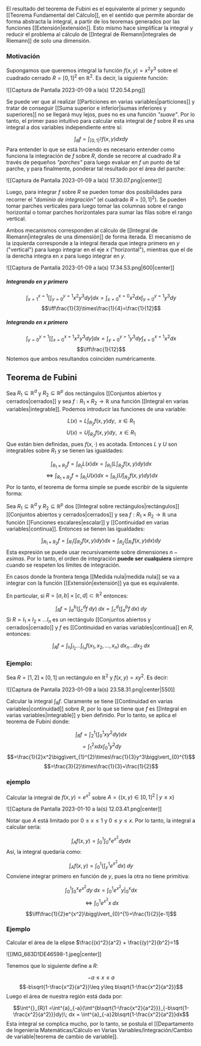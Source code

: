 
El resultado del teorema de Fubini es el equivalente al primer y segundo [[Teorema Fundamental del Cálculo]], en el sentido que permite abordar de forma abstracta la integral, a partir de los teoremas generados por las funciones [[Extensión|extensión]]. Esto mismo hace simplificar la integral y reducir el problema al cálculo de [[Integral de Riemann|integrales de Riemann]] de solo una dimensión. 

### Motivación 

Supongamos que queremos integral la función $f(x,y) = x^2y^3$ sobre el cuadrado cerrado $R=[0,1]^2$ en $\mathbb{R}^2$. Es decir, la siguiente función: 

![[Captura de Pantalla 2023-01-09 a la(s) 17.20.54.png]]

Se puede ver que al realizar [[Particiones en varias variables|particiones]] y tratar de conseguir [[Suma superior e inferior|sumas inferiores y superiores]] no se llegará muy lejos, pues no es una función *"suave"*.  Por lo tanto, el primer paso intuitivo para calcular esta integral de $f$ sobre $R$ es una integral a dos variables independiente entre sí: 

$$\int^{}_{R}f=\int^{}_{[0,1]^2}f(x,y)dxdy$$ 
Para entender lo que se está haciendo es necesario entender como funciona la integración de $f$ sobre $R$, donde se recorre al cuadrado $R$ a través de pequeños *"parches"* para luego evaluar en $f$ un punto de tal parche, y para finalmente, ponderar tal resultado por el área del parche: 

![[Captura de Pantalla 2023-01-09 a la(s) 17.30.07.png|center]]

Luego, para integrar $f$ sobre $R$ se pueden tomar dos posibilidades para recorrer el *"dominio de integración"* (el cuadrado $R=[0,1]^2$). Se pueden tomar parches verticales para luego tomar las columnas sobre el rango horizontal o tomar parches horizontales para sumar las filas sobre el rango vertical. 

Ambos mecanismos corresponden al cálculo de [[Integral de Riemann|integrales de una dimensión]] de forma iterada. El mecanismo de la izquierda  corresponde a la integral iterada que integra primero en $y$ ("vertical") para luego integrar en el eje $x$ ("horizontal"), mientras que el de la derecha integra en $x$ para luego integrar en $y$.

![[Captura de Pantalla 2023-01-09 a la(s) 17.34.53.png|600|center]]

##### Integrando en y primero 

$$\int^{x=1}_{x=1}[\int^{y=1}_{y=0}x^2y^3dy]dx = \int^{x=0}_{x=0}x^2dx\int^{y=1}_{y=0}y^3dy$$
$$\iff\frac{1}{3}\times\frac{1}{4}=\frac{1}{12}$$ 
##### Integrando en x primero 

$$\int^{y=1}_{y=0}[\int^{x=1}_{x=0}x^2y^3dy]dx = \int^{y=1}_{y=0}y^3dy\int^{x=1}_{x=0}x^2dx$$ $$\iff\frac{1}{12}$$ 
Notemos que ambos resultandos coinciden numéricamente. 


## Teorema de Fubini 

Sea $R_1\subseteq\mathbb{R}^d$ y $R_2\subseteq\mathbb{R}^p$ dos rectángulos [[Conjuntos abiertos y cerrados|cerrados]] y sea $f:R_1\times R_2\rightarrow\mathbb{R}$ una función [[Integral en varias variables|integrable]]. Podemos introducir las funciones de una variable: 

$$L(x) = L\int^{}_{R_2}f(x,y)dy,\;\;x\in R_1$$ $$U(x)=U\int^{}_{R_2}f(x,y)dy,\;\;x\in R_1$$ 
Que están bien definidas, pues $f(x, ·)$ es acotada. Entonces $L$ y $U$ son integrables sobre $R_1$ y se tienen las igualdades: 

$$\int^{}_{R_1\times R_2}f=\int^{}_{R_1}L(x)dx=\int^{}_{R_1}(L\int^{}_{R_2}f(x,y)dy)dx$$ 
$$\iff\int^{}_{R_1\times R_2}f=\int^{}_{R_1}U(x)dx=\int^{}_{R_1}(U\int^{}_{R_2}f(x,y)dy)dx$$ 
Por lo tanto, el teorema de forma simple se puede escribir de la siguiente forma: 

Sea $R_1\subseteq\mathbb{R}^d$ y $R_2\subseteq\mathbb{R}^p$  dos [[Integral sobre rectángulos|rectángulos]] [[Conjuntos abiertos y cerrados|cerrados]] y sea $f:R_1\times R_2\rightarrow\mathbb{R}$ una función [[Funciones escalares|escalar]] y [[Continuidad en varias variables|continua]]. Entonces se tienen las igualdades: 

$$\int^{}_{R_1\times R_2}f=\int^{}_{R_1}(\int^{}_{R_2}f(x,y)dy)dx=\int^{}_{R_2}(\int^{}_{R_1}f(x,y)dx)dy$$ 
Esta expresión se puede usar recursivamente sobre dimensiones $n-esimas$. Por lo tanto, el orden de integración **puede ser cualquiera** siempre cuando se respeten los límites de integración. 

En casos donde la frontera tenga [[Medida nula|medida nula]] se va a integrar con la función [[Extensión|extensión]] ya que es equivalente. 

En particular, si $R=[a,b]\times[c,d]\subset\mathbb{R}^2$ entonces: 

$$\int^{}_{R}f=\int^{b}_{a}(\int^{d}_{c}f\;dy)\;dx=\int^{d}_{c}(\int^{b}_{a}f\;dx)\;dy$$ 
Si $R = I_1\times I_2\times\dots I_n$ es un rectángulo [[Conjuntos abiertos y cerrados|cerrado]] y $f$ es [[Continuidad en varias variables|continua]] en $R$, entonces: 

$$\int^{}_{R}f=\int^{}_{I_1}\int^{}_{I_2}\dots\int^{}_{I_n}f(x_1,x_2,\dots,x_n)\; dx_n\dots dx_2\; dx$$ 
### Ejemplo: 

Sea $R=[1,2]\times[0,1]$ un rectángulo en $\mathbb{R}^2$ y $f(x,y)=xy^2$. Es decir: 

![[Captura de Pantalla 2023-01-09 a la(s) 23.58.31.png|center|550]]

Calcular la integral $\int^{}_{R}f$. Claramente se tiene [[Continuidad en varias variables|continuidad]] sobre $R$, por lo que se tiene que $f$ es [[Integral en varias variables|integrable]] y bien definido. Por lo tanto, se aplica el teorema de Fubini donde: 

$$\int^{}_{R}f=\int^{1}_{2}(\int^{1}_{0}xy^2dy)dx$$ $$=\int^{2}_{1}xdx\int^{1}_{0}y^2dy$$ $$=\frac{1}{2}x^2\bigg\vert_{1}^{2}\times\frac{1}{3}y^3\bigg\vert_{0}^{1}$$
$$=\frac{3}{2}\times\frac{1}{3}=\frac{1}{2}$$ 
### ejemplo 

Calcular la integral de $f(x,y)=e^{x^2}$ sobre $A=\lbrace (x,y)\in [0,1]^2\; |\; y\leq x\rbrace$ 

![[Captura de Pantalla 2023-01-10 a la(s) 12.03.41.png|center]]

Notar que $A$ está limitado por $0\leq x\leq 1$ y $0\leq y\leq x$. Por lo tanto, la integral a calcular sería: 

$$\int^{}_{A}f(x,y) =\int^{1}_{0}\int^{x}_{0}e^{x^2}dydx$$ 
Así, la integral quedaría como: 

$$\int^{}_{A}f(x,y)=\int^{1}_{0}(\int^{1}_{y}e^{x^2}dx)\;dy$$ 
Conviene integrar primero en función de $y$, pues la otra no tiene primitiva: 

$$\int^{1}_{0}\int^{x}_{0}e^{x^2}dy\;dx=\int^{1}_{0}e^{x^2}y\bigg\lvert_{0}^{x}dx$$
$$\iff\int^{1}_{0}e^{x^2}x\;dx$$
$$\iff\frac{1}{2}e^{x^2}\bigg\lvert_{0}^{1}=\frac{1}{2}[e-1]$$ 
### Ejemplo 

Calcular el área de la elipse $\frac{(x)^2}{a^2} + \frac{(y)^2}{b^2}=1$

![[IMG_663D1DE46598-1.jpeg|center]]


Tenemos que lo siguiente define a $R$: 

$$-a\leq x\leq a$$ $$-b\sqrt{1-\frac{x^2}{a^2}}\leq y\leq b\sqrt{1-\frac{x^2}{a^2}}$$ 
Luego el área de nuestra región está dada por: 

$$\int^{}_{R}1 =\int^{a}_{-a}(\int^{b\sqrt{1-\frac{x^2}{a^2}}}_{-b\sqrt{1-\frac{x^2}{a^2}}}dy)\; dx = \int^{a}_{-a}2b\sqrt{1-\frac{x^2}{a^2}}dx$$ 
Esta integral se complica mucho, por lo tanto, se postula el [[Departamento de Ingeniería Matemáticas/Cálculo en Varias Variables/Integración/Cambio de variable|teorema de cambio de variable]].